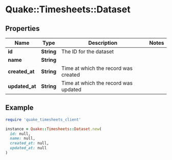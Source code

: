 # Quake::Timesheets::Dataset

## Properties

| Name | Type | Description | Notes |
| ---- | ---- | ----------- | ----- |
| **id** | **String** | The ID for the dataset |  |
| **name** | **String** |  |  |
| **created_at** | **String** | Time at which the record was created |  |
| **updated_at** | **String** | Time at which the record was updated |  |

## Example

```ruby
require 'quake_timesheets_client'

instance = Quake::Timesheets::Dataset.new(
  id: null,
  name: null,
  created_at: null,
  updated_at: null
)
```

